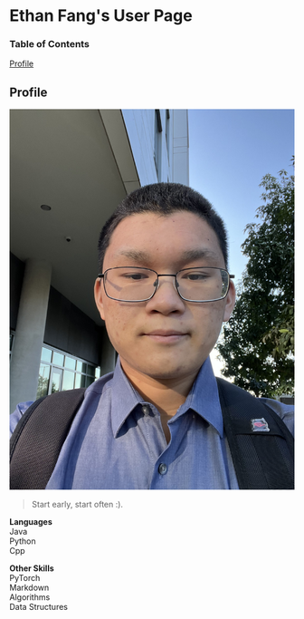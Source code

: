 # Ethan Fang's User Page

### Table of Contents
[Profile](https://github.com/efang5/CSE-110/blob/main/index.md#profile)

## Profile
![Picture of Ethan Fang](https://github.com/efang5/CSE-110/blob/main/IMG_4748.jpg)

> Start early, start often :).

**Languages**  
Java  
Python  
Cpp

**Other Skills**  
PyTorch  
Markdown  
Algorithms  
Data Structures
